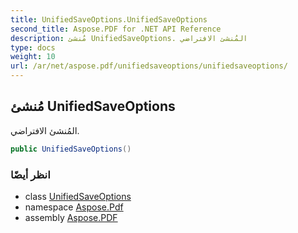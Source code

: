 ```yaml
---
title: UnifiedSaveOptions.UnifiedSaveOptions
second_title: Aspose.PDF for .NET API Reference
description: مُنشئ UnifiedSaveOptions. المُنشئ الافتراضي
type: docs
weight: 10
url: /ar/net/aspose.pdf/unifiedsaveoptions/unifiedsaveoptions/
---
```

## مُنشئ UnifiedSaveOptions

المُنشئ الافتراضي.

```csharp
public UnifiedSaveOptions()
```

### انظر أيضًا

* class [UnifiedSaveOptions](../)
* namespace [Aspose.Pdf](../../../aspose.pdf/)
* assembly [Aspose.PDF](../../../)